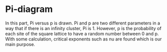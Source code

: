 # Pi-diagram

In this part, Pi versus p is drawn. Pi and p are two different parameters in a way that if there is an infinity cluster, Pi is 1. However, p is the probability of each site of the square lattice to have a random number between 0 and p.
With some calculation, critical exponents such as nu are found which is our main purpose.
